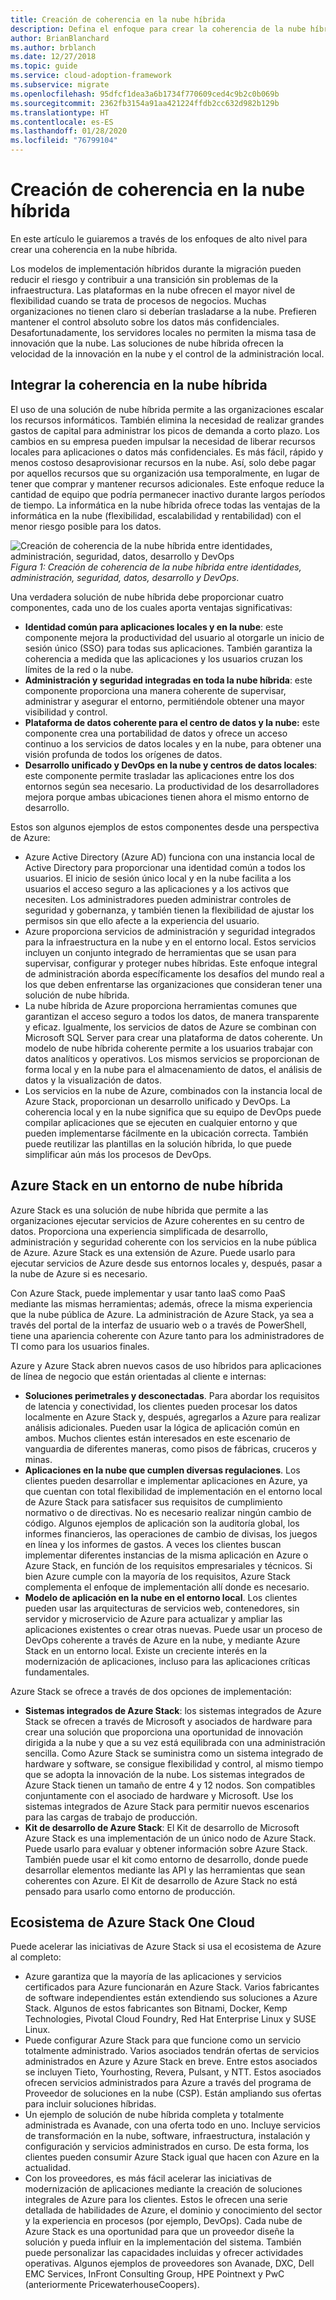 ```yaml
---
title: Creación de coherencia en la nube híbrida
description: Defina el enfoque para crear la coherencia de la nube híbrida.
author: BrianBlanchard
ms.author: brblanch
ms.date: 12/27/2018
ms.topic: guide
ms.service: cloud-adoption-framework
ms.subservice: migrate
ms.openlocfilehash: 95dfcf1dea3a6b1734f770609ced4c9b2c0b069b
ms.sourcegitcommit: 2362fb3154a91aa421224ffdb2cc632d982b129b
ms.translationtype: HT
ms.contentlocale: es-ES
ms.lasthandoff: 01/28/2020
ms.locfileid: "76799104"
---
```

# <a name="create-hybrid-cloud-consistency"></a>Creación de coherencia en la nube híbrida

En este artículo le guiaremos a través de los enfoques de alto nivel para crear una coherencia en la nube híbrida.

Los modelos de implementación híbridos durante la migración pueden reducir el riesgo y contribuir a una transición sin problemas de la infraestructura. Las plataformas en la nube ofrecen el mayor nivel de flexibilidad cuando se trata de procesos de negocios. Muchas organizaciones no tienen claro si deberían trasladarse a la nube. Prefieren mantener el control absoluto sobre los datos más confidenciales. Desafortunadamente, los servidores locales no permiten la misma tasa de innovación que la nube. Las soluciones de nube híbrida ofrecen la velocidad de la innovación en la nube y el control de la administración local.

## <a name="integrate-hybrid-cloud-consistency"></a>Integrar la coherencia en la nube híbrida

El uso de una solución de nube híbrida permite a las organizaciones escalar los recursos informáticos. También elimina la necesidad de realizar grandes gastos de capital para administrar los picos de demanda a corto plazo. Los cambios en su empresa pueden impulsar la necesidad de liberar recursos locales para aplicaciones o datos más confidenciales. Es más fácil, rápido y menos costoso desaprovisionar recursos en la nube. Así, solo debe pagar por aquellos recursos que su organización usa temporalmente, en lugar de tener que comprar y mantener recursos adicionales. Este enfoque reduce la cantidad de equipo que podría permanecer inactivo durante largos períodos de tiempo. La informática en la nube híbrida ofrece todas las ventajas de la informática en la nube (flexibilidad, escalabilidad y rentabilidad) con el menor riesgo posible para los datos.

![Creación de coherencia de la nube híbrida entre identidades, administración, seguridad, datos, desarrollo y DevOps](../../_images/hybrid-consistency.png)
*Figura 1: Creación de coherencia de la nube híbrida entre identidades, administración, seguridad, datos, desarrollo y DevOps*.

Una verdadera solución de nube híbrida debe proporcionar cuatro componentes, cada uno de los cuales aporta ventajas significativas:

- **Identidad común para aplicaciones locales y en la nube**: este componente mejora la productividad del usuario al otorgarle un inicio de sesión único (SSO) para todas sus aplicaciones. También garantiza la coherencia a medida que las aplicaciones y los usuarios cruzan los límites de la red o la nube.
- **Administración y seguridad integradas en toda la nube híbrida**: este componente proporciona una manera coherente de supervisar, administrar y asegurar el entorno, permitiéndole obtener una mayor visibilidad y control.
- **Plataforma de datos coherente para el centro de datos y la nube:** este componente crea una portabilidad de datos y ofrece un acceso continuo a los servicios de datos locales y en la nube, para obtener una visión profunda de todos los orígenes de datos.
- **Desarrollo unificado y DevOps en la nube y centros de datos locales**: este componente permite trasladar las aplicaciones entre los dos entornos según sea necesario. La productividad de los desarrolladores mejora porque ambas ubicaciones tienen ahora el mismo entorno de desarrollo.

Estos son algunos ejemplos de estos componentes desde una perspectiva de Azure:

- Azure Active Directory (Azure AD) funciona con una instancia local de Active Directory para proporcionar una identidad común a todos los usuarios. El inicio de sesión único local y en la nube facilita a los usuarios el acceso seguro a las aplicaciones y a los activos que necesiten. Los administradores pueden administrar controles de seguridad y gobernanza, y también tienen la flexibilidad de ajustar los permisos sin que ello afecte a la experiencia del usuario.
- Azure proporciona servicios de administración y seguridad integrados para la infraestructura en la nube y en el entorno local. Estos servicios incluyen un conjunto integrado de herramientas que se usan para supervisar, configurar y proteger nubes híbridas. Este enfoque integral de administración aborda específicamente los desafíos del mundo real a los que deben enfrentarse las organizaciones que consideran tener una solución de nube híbrida.
- La nube híbrida de Azure proporciona herramientas comunes que garantizan el acceso seguro a todos los datos, de manera transparente y eficaz. Igualmente, los servicios de datos de Azure se combinan con Microsoft SQL Server para crear una plataforma de datos coherente. Un modelo de nube híbrida coherente permite a los usuarios trabajar con datos analíticos y operativos. Los mismos servicios se proporcionan de forma local y en la nube para el almacenamiento de datos, el análisis de datos y la visualización de datos.
- Los servicios en la nube de Azure, combinados con la instancia local de Azure Stack, proporcionan un desarrollo unificado y DevOps. La coherencia local y en la nube significa que su equipo de DevOps puede compilar aplicaciones que se ejecuten en cualquier entorno y que pueden implementarse fácilmente en la ubicación correcta. También puede reutilizar las plantillas en la solución híbrida, lo que puede simplificar aún más los procesos de DevOps.

## <a name="azure-stack-in-a-hybrid-cloud-environment"></a>Azure Stack en un entorno de nube híbrida

Azure Stack es una solución de nube híbrida que permite a las organizaciones ejecutar servicios de Azure coherentes en su centro de datos. Proporciona una experiencia simplificada de desarrollo, administración y seguridad coherente con los servicios en la nube pública de Azure. Azure Stack es una extensión de Azure. Puede usarlo para ejecutar servicios de Azure desde sus entornos locales y, después, pasar a la nube de Azure si es necesario.

Con Azure Stack, puede implementar y usar tanto IaaS como PaaS mediante las mismas herramientas; además, ofrece la misma experiencia que la nube pública de Azure. La administración de Azure Stack, ya sea a través del portal de la interfaz de usuario web o a través de PowerShell, tiene una apariencia coherente con Azure tanto para los administradores de TI como para los usuarios finales.

Azure y Azure Stack abren nuevos casos de uso híbridos para aplicaciones de línea de negocio que están orientadas al cliente e internas:

- **Soluciones perimetrales y desconectadas**. Para abordar los requisitos de latencia y conectividad, los clientes pueden procesar los datos localmente en Azure Stack y, después, agregarlos a Azure para realizar análisis adicionales. Pueden usar la lógica de aplicación común en ambos. Muchos clientes están interesados en este escenario de vanguardia de diferentes maneras, como pisos de fábricas, cruceros y minas.
- **Aplicaciones en la nube que cumplen diversas regulaciones**. Los clientes pueden desarrollar e implementar aplicaciones en Azure, ya que cuentan con total flexibilidad de implementación en el entorno local de Azure Stack para satisfacer sus requisitos de cumplimiento normativo o de directivas. No es necesario realizar ningún cambio de código. Algunos ejemplos de aplicación son la auditoría global, los informes financieros, las operaciones de cambio de divisas, los juegos en línea y los informes de gastos. A veces los clientes buscan implementar diferentes instancias de la misma aplicación en Azure o Azure Stack, en función de los requisitos empresariales y técnicos. Si bien Azure cumple con la mayoría de los requisitos, Azure Stack complementa el enfoque de implementación allí donde es necesario.
- **Modelo de aplicación en la nube en el entorno local**. Los clientes pueden usar las arquitecturas de servicios web, contenedores, sin servidor y microservicio de Azure para actualizar y ampliar las aplicaciones existentes o crear otras nuevas. Puede usar un proceso de DevOps coherente a través de Azure en la nube, y mediante Azure Stack en un entorno local. Existe un creciente interés en la modernización de aplicaciones, incluso para las aplicaciones críticas fundamentales.

Azure Stack se ofrece a través de dos opciones de implementación:

- **Sistemas integrados de Azure Stack**: los sistemas integrados de Azure Stack se ofrecen a través de Microsoft y asociados de hardware para crear una solución que proporciona una oportunidad de innovación dirigida a la nube y que a su vez está equilibrada con una administración sencilla. Como Azure Stack se suministra como un sistema integrado de hardware y software, se consigue flexibilidad y control, al mismo tiempo que se adopta la innovación de la nube. Los sistemas integrados de Azure Stack tienen un tamaño de entre 4 y 12 nodos. Son compatibles conjuntamente con el asociado de hardware y Microsoft. Use los sistemas integrados de Azure Stack para permitir nuevos escenarios para las cargas de trabajo de producción.
- **Kit de desarrollo de Azure Stack**: El Kit de desarrollo de Microsoft Azure Stack es una implementación de un único nodo de Azure Stack. Puede usarlo para evaluar y obtener información sobre Azure Stack. También puede usar el kit como entorno de desarrollo, donde puede desarrollar elementos mediante las API y las herramientas que sean coherentes con Azure. El Kit de desarrollo de Azure Stack no está pensado para usarlo como entorno de producción.

## <a name="azure-stack-one-cloud-ecosystem"></a>Ecosistema de Azure Stack One Cloud

Puede acelerar las iniciativas de Azure Stack si usa el ecosistema de Azure al completo:

- Azure garantiza que la mayoría de las aplicaciones y servicios certificados para Azure funcionarán en Azure Stack. Varios fabricantes de software independientes están extendiendo sus soluciones a Azure Stack. Algunos de estos fabricantes son Bitnami, Docker, Kemp Technologies, Pivotal Cloud Foundry, Red Hat Enterprise Linux y SUSE Linux.
- Puede configurar Azure Stack para que funcione como un servicio totalmente administrado. Varios asociados tendrán ofertas de servicios administrados en Azure y Azure Stack en breve. Entre estos asociados se incluyen Tieto, Yourhosting, Revera, Pulsant, y NTT. Estos asociados ofrecen servicios administrados para Azure a través del programa de Proveedor de soluciones en la nube (CSP). Están ampliando sus ofertas para incluir soluciones híbridas.
- Un ejemplo de solución de nube híbrida completa y totalmente administrada es Avanade, con una oferta todo en uno. Incluye servicios de transformación en la nube, software, infraestructura, instalación y configuración y servicios administrados en curso. De esta forma, los clientes pueden consumir Azure Stack igual que hacen con Azure en la actualidad.
- Con los proveedores, es más fácil acelerar las iniciativas de modernización de aplicaciones mediante la creación de soluciones integrales de Azure para los clientes. Estos le ofrecen una serie detallada de habilidades de Azure, el dominio y conocimiento del sector y la experiencia en procesos (por ejemplo, DevOps). Cada nube de Azure Stack es una oportunidad para que un proveedor diseñe la solución y pueda influir en la implementación del sistema. También puede personalizar las capacidades incluidas y ofrecer actividades operativas. Algunos ejemplos de proveedores son Avanade, DXC, Dell EMC Services, InFront Consulting Group, HPE Pointnext y PwC (anteriormente PricewaterhouseCoopers).
